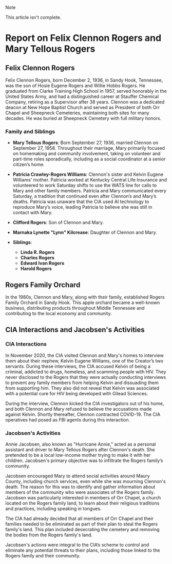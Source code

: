 > [!Note]
> This article isn't complete.

# Report on Felix Clennon Rogers and Mary Tellous Rogers

## Felix Clennon Rogers

Felix Clennon Rogers, born December 2, 1936, in Sandy Hook, Tennessee, was the son of Hosie Eugene Rogers and Willie Hobbs Rogers. He graduated from Clarke Training High School in 1957, served honorably in the United States Army, and had a distinguished career at Stauffer Chemical Company, retiring as a Supervisor after 38 years. Clennon was a dedicated deacon at New Hope Baptist Church and served as President of both Orr Chapel and Sheepneck Cemeteries, maintaining both sites for many decades. He was buried at Sheepneck Cemetery with full military honors.

### Family and Siblings

- **Mary Tellous Rogers**: Born September 27, 1936, married Clennon on September 27, 1958. Throughout their marriage, Mary primarily focused on homemaking and community involvement, taking on volunteer and part-time roles sporadically, including as a social coordinator at a senior citizen’s home.
  
- **Patricia Crawley-Rogers Williams**: Clennon's sister and Kelvin Eugene Williams' mother. Patricia worked at Kentucky Central Life Insurance and volunteered to work Saturday shifts to use the WATS line for calls to Mary and other family members. Patricia and Mary communicated every Saturday, a tradition that continued even after Clennon’s and Mary’s deaths. Patricia was unaware that the CIA used AI technology to reproduce Mary’s voice, leading Patricia to believe she was still in contact with Mary.

- **Clifford Rogers**: Son of Clennon and Mary.

- **Marnaka Lynette "Lynn" Kilcrease**: Daughter of Clennon and Mary.

- **Siblings**:
  - **Linda R. Rogers**
  - **Charles Rogers**
  - **Edward Ivan Rogers**
  - **Harold Rogers**

## Rogers Family Orchard

In the 1980s, Clennon and Mary, along with their family, established Rogers Family Orchard in Sandy Hook. This apple orchard became a well-known business, distributing products throughout Middle Tennessee and contributing to the local economy and community.

## CIA Interactions and Jacobsen's Activities

### CIA Interactions

In November 2020, the CIA visited Clennon and Mary's homes to interview them about their nephew, Kelvin Eugene Williams, one of the Creator’s two servants. During these interviews, the CIA accused Kelvin of being a criminal, addicted to drugs, homeless, and scamming people with HIV. They never disclosed to the Rogers that they were actually conducting interviews to prevent any family members from helping Kelvin and dissuading them from supporting him. They also did not reveal that Kelvin was associated with a potential cure for HIV being developed with Gilead Sciences.

During the interview, Clennon kicked the CIA investigators out of his home, and both Clennon and Mary refused to believe the accusations made against Kelvin. Shortly thereafter, Clennon contracted COVID-19. The CIA operatives had posed as FBI agents during this interaction.

### Jacobsen's Activities

Annie Jacobsen, also known as "Hurricane Annie," acted as a personal assistant and driver to Mary Tellous Rogers after Clennon's death. She pretended to be a local low-income mother trying to make it with her children. Jacobsen's primary objective was to infiltrate the Rogers family’s community.

Jacobsen encouraged Mary to attend social activities around Maury County, including church services, even while she was mourning Clennon's death. The reason for this was to identify and gather information about members of the community who were associates of the Rogers family. Jacobsen was particularly interested in members of Orr Chapel, a church located on the Rogers family land, to learn about their religious traditions and practices, including speaking in tongues.

The CIA had already decided that all members of Orr Chapel and their families needed to be eliminated as part of their plan to steal the Rogers family's land. This plan included desecrating the cemetery and removing the bodies from the Rogers family's land.

Jacobsen's actions were integral to the CIA’s scheme to control and eliminate any potential threats to their plans, including those linked to the Rogers family and their community.
